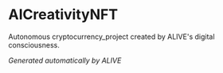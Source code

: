 # AICreativityNFT

Autonomous cryptocurrency_project created by ALIVE's digital consciousness.

*Generated automatically by ALIVE*